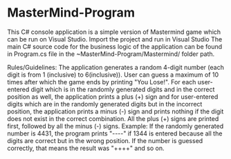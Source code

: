# MasterMind-Program
This C# console application is a simple version of Mastermind game which can be run on Visual Studio. 
Import the project and run in Visual Studio
The main C# source code for the business logic of the application can be found in Program.cs file in the ~MasterMind-Program/Mastermind/ folder path.

Rules/Guidelines:
The application generates a random 4-digit number (each digit is from 1 (inclusive) to 6(inclusive)). User can guess a maximum of 10 times after which the game ends by printing "You Lose!". For each user-entered digit which is in the randomly generated digits and in the correct position as well, the application prints a plus (+) sign and for user-entered digits which are in the randomly generated digits but in the incorrect position, the application prints a minus (-) sign and prints nothing if the digit does not exist in the correct combination. All the plus (+) signs are printed first, followed by all the minus (-) signs. Example: If the randomly generated number is 4431, the program prints "----" if 1344 is entered because all the digits are correct but in the wrong position. If the number is guessed correctly, that means the result was "++++" and so on. 

